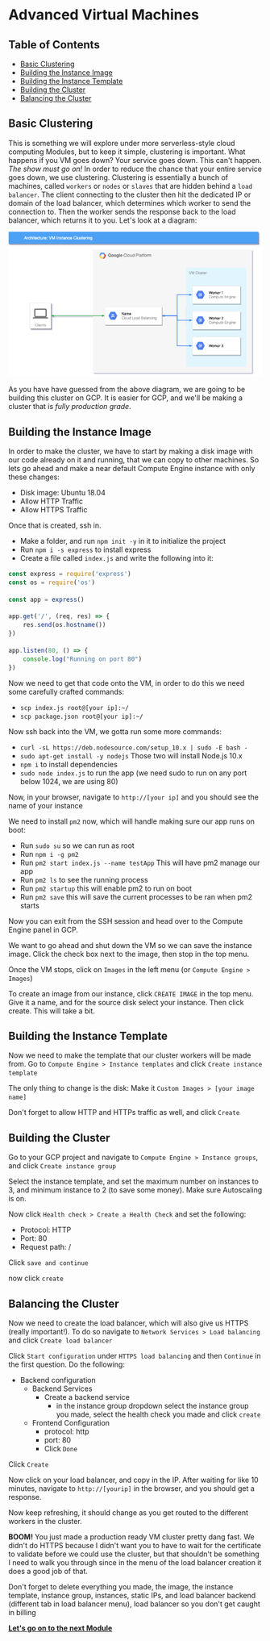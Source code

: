 # Advanced Virtual Machines <!-- omit in toc -->

## Table of Contents <!-- omit in toc -->

- [Basic Clustering](#basic-clustering)
- [Building the Instance Image](#building-the-instance-image)
- [Building the Instance Template](#building-the-instance-template)
- [Building the Cluster](#building-the-cluster)
- [Balancing the Cluster](#balancing-the-cluster)

## Basic Clustering

This is something we will explore under more serverless-style cloud computing Modules, but to keep it simple, clustering is important. What happens if you VM goes down? Your service goes down. This can't happen. _The show must go on!_ In order to reduce the chance that your entire service goes down, we use clustering. Clustering is essentially a bunch of machines, called `workers` or `nodes` or `slaves` that are hidden behind a `load balancer`. The client connecting to the cluster then hit the dedicated IP or domain of the load balancer, which determines which worker to send the connection to. Then the worker sends the response back to the load balancer, which returns it to you. Let's look at a diagram:

![Clustering Diagram](/assets/Untitled%20Diagram%20(1).png)

As you have have guessed from the above diagram, we are going to be building this cluster on GCP. It is easier for GCP, and we'll be making a cluster that is _fully production grade_.

## Building the Instance Image

In order to make the cluster, we have to start by making a disk image with our code already on it and running, that we can copy to other machines. So lets go ahead and make a near default Compute Engine instance with only these changes:
- Disk image: Ubuntu 18.04
- Allow HTTP Traffic
- Allow HTTPS Traffic

Once that is created, ssh in.

- Make a folder, and run `npm init -y` in it to initialize the project
- Run `npm i -s express` to install express
- Create a file called `index.js` and write the following into it:
```js
const express = require('express')
const os = require('os')

const app = express()

app.get('/', (req, res) => {
    res.send(os.hostname())
})

app.listen(80, () => {
    console.log("Running on port 80")
})
```

Now we need to get that code onto the VM, in order to do this we need some carefully crafted commands:
- `scp index.js root@[your ip]:~/`
- `scp package.json root@[your ip]:~/`

Now ssh back into the VM, we gotta run some more commands:
- `curl -sL https://deb.nodesource.com/setup_10.x | sudo -E bash -`
- `sudo apt-get install -y nodejs` Those two will install Node.js 10.x
- `npm i` to install dependencies
- `sudo node index.js` to run the app (we need sudo to run on any port below 1024, we are using 80)

Now, in your browser, navigate to `http://[your ip]` and you should see the name of your instance

We need to install `pm2` now, which will handle making sure our app runs on boot:
- Run `sudo su` so we can run as root
- Run `npm i -g pm2`
- Run `pm2 start index.js --name testApp` This will have pm2 manage our app
- Run `pm2 ls` to see the running process
- Run `pm2 startup` this will enable pm2 to run on boot
- Run `pm2 save` this will save the current processes to be ran when pm2 starts

Now you can exit from the SSH session and head over to the Compute Engine panel in GCP.

We want to go ahead and shut down the VM so we can save the instance image. Click the check box next to the image, then stop in the top menu.

Once the VM stops, click on `Images` in the left menu (or `Compute Engine > Images`)

To create an image from our instance, click `CREATE IMAGE` in the top menu. Give it a name, and for the source disk select your instance. Then click create. This will take a bit.

## Building the Instance Template

Now we need to make the template that our cluster workers will be made from. Go to `Compute Engine > Instance templates` and click `Create instance template`

The only thing to change is the disk: Make it `Custom Images > [your image name]`

Don't forget to allow HTTP and HTTPs traffic as well, and click `Create`

## Building the Cluster

Go to your GCP project and navigate to `Compute Engine > Instance groups`, and click `Create instance group`

Select the instance template, and set the maximum number on instances to 3, and minimum instance to 2 (to save some money). Make sure Autoscaling is on.

Now click `Health check > Create a Health Check` and set the following:
- Protocol: HTTP
- Port: 80
- Request path: /

Click `save and continue`

now click `create`

## Balancing the Cluster

Now we need to create the load balancer, which will also give us HTTPS (really important!). To do so navigate to `Network Services > Load balancing` and click `Create load balancer`

Click `Start configuration` under `HTTPS load balancing` and then `Continue` in the first question. Do the following:

- Backend configuration
  - Backend Services
    - Create a backend service
      - in the instance group dropdown select the instance group you made, select the health check you made and click `create`
  - Frontend Configuration
    - protocol: http
    - port: 80
    - Click `Done`

Click `Create`

Now click on your load balancer, and copy in the IP. After waiting for like 10 minutes, navigate to `http://[yourip]` in the browser, and you should get a response.

Now keep refreshing, it should change as you get routed to the different workers in the cluster.

**BOOM!** You just made a production ready VM cluster pretty dang fast. We didn't do HTTPS because I didn't want you to have to wait for the certificate to validate before we could use the cluster, but that shouldn't be something I need to walk you through since in the menu of the load balancer creation it does a good job of that.

Don't forget to delete everything you made, the image, the instance template, instance group, instances, static IPs, and load balancer backend (different tab in load balancer menu), load balancer so you don't get caught in billing

**[Let's go on to the next Module](../03-severless_functions)**
